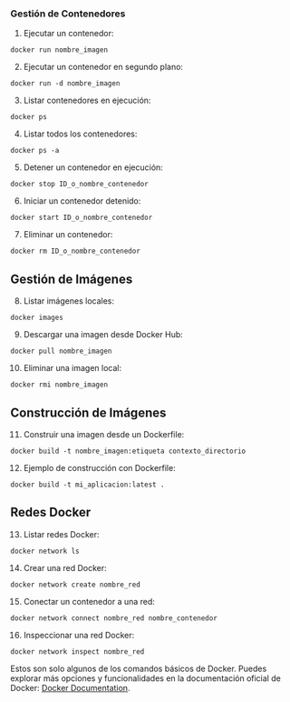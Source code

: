 ### Gestión de Contenedores

1. Ejecutar un contenedor:
```
docker run nombre_imagen
```

2. Ejecutar un contenedor en segundo plano:
```
docker run -d nombre_imagen
```

3. Listar contenedores en ejecución:
```
docker ps
```

4. Listar todos los contenedores:
```
docker ps -a
```

5. Detener un contenedor en ejecución:
```
docker stop ID_o_nombre_contenedor
```

6. Iniciar un contenedor detenido:
```
docker start ID_o_nombre_contenedor
```

7. Eliminar un contenedor:
```
docker rm ID_o_nombre_contenedor
```

## Gestión de Imágenes

8. Listar imágenes locales:
```
docker images
```

9. Descargar una imagen desde Docker Hub:
```
docker pull nombre_imagen
```

10. Eliminar una imagen local:
```
docker rmi nombre_imagen
```

## Construcción de Imágenes

11. Construir una imagen desde un Dockerfile:
```
docker build -t nombre_imagen:etiqueta contexto_directorio
```
12. Ejemplo de construcción con Dockerfile:
```
docker build -t mi_aplicacion:latest .
```

## Redes Docker

13. Listar redes Docker:
```
docker network ls
```

14. Crear una red Docker:
```
docker network create nombre_red
```

15. Conectar un contenedor a una red:
```
docker network connect nombre_red nombre_contenedor
```

16. Inspeccionar una red Docker:
```
docker network inspect nombre_red
```



Estos son solo algunos de los comandos básicos de Docker. Puedes explorar más opciones y funcionalidades en la documentación oficial de Docker: [Docker Documentation](https://docs.docker.com/).

